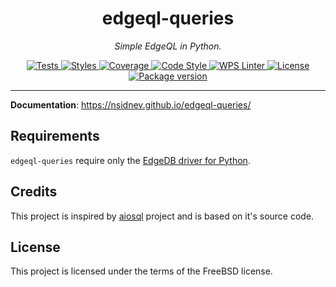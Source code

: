 <h1 align="center">edgeql-queries</h1>
<p align="center">
    <em>Simple EdgeQL in Python.</em>
</p>
<p align="center">
    <a href=https://github.com/nsidnev/edgeql-queries>
        <img src=https://github.com/nsidnev/edgeql-queries/workflows/Tests/badge.svg alt="Tests" />
    </a>
    <a href=https://github.com/nsidnev/edgeql-queries>
        <img src=https://github.com/nsidnev/edgeql-queries/workflows/Styles/badge.svg alt="Styles" />
    </a>
    <a href="https://codecov.io/gh/nsidnev/edgeql-queries">
        <img src="https://codecov.io/gh/nsidnev/edgeql-queries/branch/master/graph/badge.svg" alt="Coverage" />
    </a>
    <a href="https://github.com/ambv/black">
        <img src="https://img.shields.io/badge/code%20style-black-000000.svg" alt="Code Style" />
    </a>
    <a href="https://github.com/wemake-services/wemake-python-styleguide">
        <img src="https://img.shields.io/badge/style-wemake-000000.svg" alt="WPS Linter"/>
    </a>
    <a href="https://github.com/nsidnev/edgeql-queries/blob/master/LICENSE">
        <img src="https://img.shields.io/badge/License-FreeBSD-blue" alt="License" />
    </a>
    <a href="https://pypi.org/project/edgeql-queries/">
        <img src="https://badge.fury.io/py/edgeql-queries.svg" alt="Package version" />
    </a>
</p>

---

**Documentation**: https://nsidnev.github.io/edgeql-queries/

## Requirements

`edgeql-queries` require only the [EdgeDB driver for Python](https://github.com/edgedb/edgedb-python).

## Credits

This project is inspired by [aiosql](https://github.com/nackjicholson/aiosql)
project and is based on it's source code.

## License

This project is licensed under the terms of the FreeBSD license.
